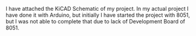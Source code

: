 I have attached the KiCAD Schematic of my project. In my actual project I have done it with Arduino, but initially I have started the project with 8051, but I was not able to complete that due to lack of Development Board of 8051.
